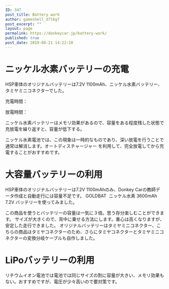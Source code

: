 ```yaml
---
ID: 347
post_title: Battery work
author: gameshell_d7l6g7
post_excerpt: ""
layout: page
permalink: https://donkeycar.jp/battery-work/
published: true
post_date: 2019-08-21 14:22:10
---
```

<h1 id="title" class="a-size-large a-spacing-none"><span id="productTitle" class="a-size-large">ニッケル水素</span>バッテリーの充電</h1>
<span class="a-size-base review-text review-text-content" data-hook="review-body"><span class="">HSP車体のオリジナルバッテリーは7.2V 1100mAh、ニッケル水素バッテリー、タミヤミニコネクターでした。</span></span>

充電時間：

放電時間：

<span class="a-size-base review-text review-text-content" data-hook="review-body"><span class="">ニッケル水素バッテリーはメモリ効果があるので、容量をある程度残した状態で充放電を繰り返すと、容量が低下する。</span></span>

ニッケル水素電池では、この現象は一時的なものであり、深い放電を行うことで通常は解消します。オートディスチャージャー を利用して、完全放電してから充電することがおすすめです。
<h1>大容量バッテリーの利用</h1>
<span class="a-size-base review-text review-text-content" data-hook="review-body"><span class="">HSP車体のオリジナルバッテリーは7.2V 1100mAhのみ、Donkey Carの教師データ作成と自動走行には容量不足です。
GOLDBAT  ニッケル水素 3600mAh 7.2V バッテリーを使ってみました。</span></span>

<span class="a-size-base review-text review-text-content" data-hook="review-body"><span class="">この商品を使うとバッテリーの容量は一気に３倍。思う存分楽しむことができます。
サイズが大きくので、背中に乗せる方法にします。重心は高くなりますが、安定した走行できました。
オリジナルバッテリーはタミヤミニコネクター、こちらの商品はタミヤコネクターのため、さらにタミヤコネクターとタミヤミニコネクターの変換分岐ケーブルも自作しました。</span></span>
<h1>LiPoバッテリーの利用</h1>
リチウムイオン電池では電池では同じサイズの割に容量が大きい、<span class="a-size-base review-text review-text-content" data-hook="review-body"><span class="">メモリ効果もない。おすすめですが、電圧が少々高いので要対策です。</span></span>

&nbsp;